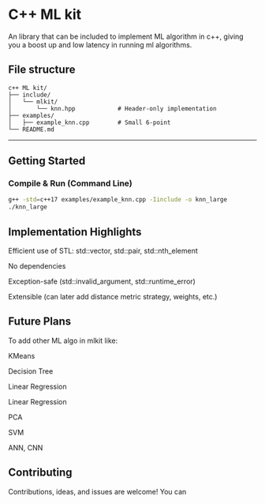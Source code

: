 # C++ ML kit
An library that can be included to implement ML algorithm in c++, giving you a boost up and low latency in running ml algorithms.

## File structure
```
c++ ML kit/
├── include/
│   └── mlkit/
│       └── knn.hpp            # Header-only implementation
├── examples/
│   ├── example_knn.cpp        # Small 6-point 
└── README.md
```

---

## Getting Started

### Compile & Run (Command Line)

```bash
g++ -std=c++17 examples/example_knn.cpp -Iinclude -o knn_large
./knn_large
```
## Implementation Highlights
Efficient use of STL: std::vector, std::pair, std::nth_element

No dependencies

Exception-safe (std::invalid_argument, std::runtime_error)

Extensible (can later add distance metric strategy, weights, etc.)

## Future Plans
To add other ML algo in mlkit like:

KMeans

Decision Tree

Linear Regression

Linear Regression

PCA

SVM

ANN, CNN

## Contributing
Contributions, ideas, and issues are welcome! You can